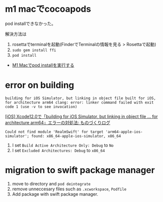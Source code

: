 
# m1 macでcocoapods
pod installできなかった。

解決方法は
1. rosettaでterminalを起動(FinderでTerminalの情報を見る > Rosettaで起動)
2. `sudo gem install ffi`
3. `pod install`


* [M1 Macでpod installを実行する](https://zenn.dev/akeome/articles/2433d792db022835c7e7)


# error on building
`building for iOS Simulator, but linking in object file built for iOS, for architecture arm64
clang: error: linker command failed with exit code 1 (use -v to see invocation)`

[[iOS] Xcode12.0で「building for iOS Simulator, but linking in object file ... for architecture arm64」エラーの対処法: ものづくりログ](http://blog.be-style.jpn.com/article/187942746.html)

```
Could not find module 'RealmSwift' for target 'arm64-apple-ios-simulator'; found: x86_64-apple-ios-simulator, x86_64
```

1. I set `Build Active Architecture Only: Debug` to `No`
2. I set `Excluded Architectures: Debug` to `x86_64`


# migration to swift package manager

1. move to directory and `pod deintegrate`
2. remove unneccesary files such as `.xcworkspace`, `Podfile`
3. Add package with swift package manager.
